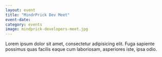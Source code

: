 ```yaml
---
layout: event
title: "MindrPrick Dev Meet"
event-date: 
category: events
image: mindprick-developers-meet.jpg
---
```

Lorem ipsum dolor sit amet, consectetur adipisicing elit. Fuga sapiente possimus quas facilis eaque cum laboriosam, asperiores iste, ipsa odio.
<!--more-->